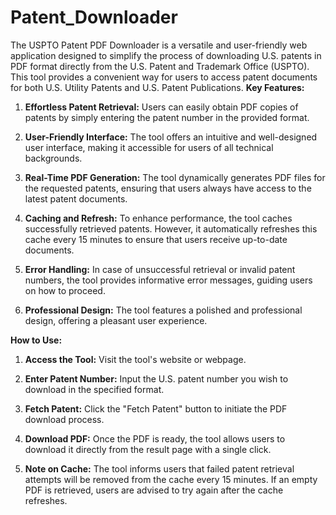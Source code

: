 # Patent_Downloader 
The USPTO Patent PDF Downloader is a versatile and user-friendly web application designed to simplify the process of downloading U.S. patents in PDF format directly from the U.S. Patent and Trademark Office (USPTO). This tool provides a convenient way for users to access patent documents for both U.S. Utility Patents and U.S. Patent Publications.
**Key Features:**

1. **Effortless Patent Retrieval:** Users can easily obtain PDF copies of patents by simply entering the patent number in the provided format.

2. **User-Friendly Interface:** The tool offers an intuitive and well-designed user interface, making it accessible for users of all technical backgrounds.

3. **Real-Time PDF Generation:** The tool dynamically generates PDF files for the requested patents, ensuring that users always have access to the latest patent documents.

4. **Caching and Refresh:** To enhance performance, the tool caches successfully retrieved patents. However, it automatically refreshes this cache every 15 minutes to ensure that users receive up-to-date documents.

5. **Error Handling:** In case of unsuccessful retrieval or invalid patent numbers, the tool provides informative error messages, guiding users on how to proceed.

6. **Professional Design:** The tool features a polished and professional design, offering a pleasant user experience.

**How to Use:**

1. **Access the Tool:** Visit the tool's website or webpage.

2. **Enter Patent Number:** Input the U.S. patent number you wish to download in the specified format.

3. **Fetch Patent:** Click the "Fetch Patent" button to initiate the PDF download process.

4. **Download PDF:** Once the PDF is ready, the tool allows users to download it directly from the result page with a single click.

5. **Note on Cache:** The tool informs users that failed patent retrieval attempts will be removed from the cache every 15 minutes. If an empty PDF is retrieved, users are advised to try again after the cache refreshes.
